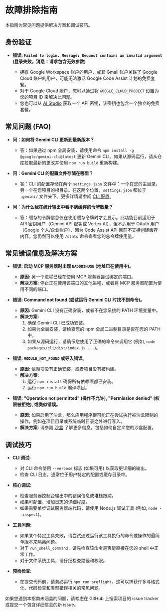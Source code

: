 # 故障排除指南

本指南为常见问题提供解决方案和调试技巧。

## 身份验证

- **错误: `Failed to login. Message: Request contains an invalid argument` (登录失败。消息：请求包含无效参数)**

  - 拥有 Google Workspace 账户的用户，或其 Gmail 账户关联了 Google Cloud 账户的用户，可能无法激活 Google Code Assist 计划的免费套餐。
  - 对于 Google Cloud 账户，您可以通过将 `GOOGLE_CLOUD_PROJECT` 设置为您的项目 ID 来解决此问题。
  - 您也可以从 [AI Studio](http://aistudio.google.com/app/apikey) 获取一个 API 密钥，该密钥也包含一个独立的免费套餐。

## 常见问题 (FAQ)

- **问：如何将 Gemini CLI 更新到最新版本？**

  - 答：如果通过 npm 全局安装，请使用命令 `npm install -g @google/gemini-cli@latest` 更新 Gemini CLI。如果从源码运行，请从仓库拉取最新的更改并使用 `npm run build` 重新构建。

- **问：Gemini CLI 的配置文件存储在哪里？**

  - 答：CLI 的配置存储在两个 `settings.json` 文件中：一个在您的主目录，另一个在您项目的根目录。在这两个位置，`settings.json` 都位于 `.gemini/` 文件夹下。更多详情请参阅 [CLI 配置](./cli/configuration.zh.md)。

- **问：为什么我在统计输出中看不到缓存的令牌数量？**

  - 答：缓存的令牌信息仅在使用缓存令牌时才会显示。此功能目前适用于 API 密钥用户（Gemini API 密钥或 Vertex AI），但不适用于 OAuth 用户（Google 个人/企业账户），因为 Code Assist API 目前不支持创建缓存内容。您仍然可以使用 `/stats` 命令查看您的总令牌使用量。

## 常见错误信息及解决方案

- **错误: 启动 MCP 服务器时出现 `EADDRINUSE` (地址已在使用中)。**

  - **原因:** 另一个进程已经在使用 MCP 服务器尝试绑定的端口。
  - **解决方案:**
    停止正在使用该端口的其他进程，或者将 MCP 服务器配置为使用不同的端口。

- **错误: Command not found (尝试运行 Gemini CLI 时找不到命令)。**

  - **原因:** Gemini CLI 没有正确安装，或者不在您系统的 PATH 环境变量中。
  - **解决方案:**
    1.  确保 Gemini CLI 已成功安装。
    2.  如果为全局安装，请检查您的 npm 全局二进制目录是否在您的 PATH 中。
    3.  如果从源码运行，请确保您使用了正确的命令来调用它 (例如, `node packages/cli/dist/index.js ...`)。

- **错误: `MODULE_NOT_FOUND` 或导入错误。**

  - **原因:** 依赖项没有正确安装，或者项目没有被构建。
  - **解决方案:**
    1.  运行 `npm install` 确保所有依赖项都已安装。
    2.  运行 `npm run build` 编译项目。

- **错误: "Operation not permitted" (操作不允许), "Permission denied" (权限被拒绝), 或类似错误。**

  - **原因:** 如果启用了沙盒，那么应用程序很可能正在尝试执行被沙盒限制的操作，例如在项目目录或系统临时目录之外进行写入。
  - **解决方案:** 请参阅 [沙盒](./cli/configuration.zh.md#sandboxing) 了解更多信息，包括如何自定义您的沙盒配置。

## 调试技巧

- **CLI 调试:**

  - 对 CLI 命令使用 `--verbose` 标志 (如果可用) 以获取更详细的输出。
  - 检查 CLI 日志，通常位于用户特定的配置或缓存目录中。

- **核心调试:**

  - 检查服务器控制台输出中的错误信息或堆栈跟踪。
  - 如果可配置，增加日志的详细程度。
  - 如果需要单步调试服务器端代码，请使用 Node.js 调试工具 (例如, `node --inspect`)。

- **工具问题:**

  - 如果某个特定工具失败，请尝试通过运行该工具执行的命令或操作的最简单版本来隔离问题。
  - 对于 `run_shell_command`，请先检查该命令是否能直接在您的 shell 中正常工作。
  - 对于文件系统工具，请仔细检查路径和权限。

- **预检检查:**
  - 在提交代码前，请务必运行 `npm run preflight`。这可以捕获许多与格式化、代码检查和类型错误相关的常见问题。

如果您遇到本指南未涵盖的问题，请考虑在 GitHub 上搜索项目的 issue tracker 或提交一个包含详细信息的新 issue。 
